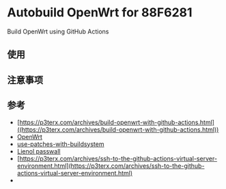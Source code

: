 # Autobuild OpenWrt for 88F6281


Build OpenWrt using GitHub Actions

## 使用




## 注意事项



## 参考
- [https://p3terx.com/archives/build-openwrt-with-github-actions.html]((https://p3terx.com/archives/build-openwrt-with-github-actions.html))
- [OpenWrt](https://github.com/openwrt/openwrt)
- [use-patches-with-buildsystem](https://openwrt.org/docs/guide-developer/build-system/use-patches-with-buildsystem)
- [Lienol passwall](https://github.com/Lienol/openwrt-package)
- [https://p3terx.com/archives/ssh-to-the-github-actions-virtual-server-environment.html](https://p3terx.com/archives/ssh-to-the-github-actions-virtual-server-environment.html)
- []()
